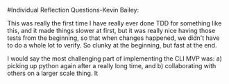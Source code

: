 #Individual Reflection Questions-Kevin Bailey:

This was really the first time I have really ever done TDD for something like this, and it made things slower at first, but it was really nice having those tests from the beginning, so that when changes happened, we didn't have to do a whole lot to verify. So clunky at the beginning, but fast at the end. 

I would say the most challenging part of implementing the CLI MVP was: a) picking up python again after a really long time, and b) collaborating with others on a larger scale thing. It

